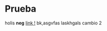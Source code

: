 # Prueba
holis
**neg** [link !](https://guides.github.com/features/mastering-markdown/)
bk,asgvfas
laskhgals
cambio 2 
